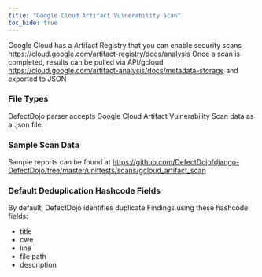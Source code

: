 ```yaml
---
title: "Google Cloud Artifact Vulnerability Scan"
toc_hide: true
---
```

Google Cloud has a Artifact Registry that you can enable security scans https://cloud.google.com/artifact-registry/docs/analysis
Once a scan is completed, results can be pulled via API/gcloud https://cloud.google.com/artifact-analysis/docs/metadata-storage and exported to JSON

### File Types
DefectDojo parser accepts Google Cloud Artifact Vulnerability Scan data as a .json file.

### Sample Scan Data
Sample reports can be found at https://github.com/DefectDojo/django-DefectDojo/tree/master/unittests/scans/gcloud_artifact_scan

### Default Deduplication Hashcode Fields
By default, DefectDojo identifies duplicate Findings using these hashcode fields:

- title
- cwe
- line
- file path
- description
